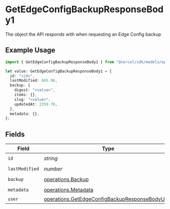 # GetEdgeConfigBackupResponseBody1

The object the API responds with when requesting an Edge Config backup

## Example Usage

```typescript
import { GetEdgeConfigBackupResponseBody1 } from "@vercel/sdk/models/operations/getedgeconfigbackup.js";

let value: GetEdgeConfigBackupResponseBody1 = {
  id: "<id>",
  lastModified: 665.96,
  backup: {
    digest: "<value>",
    items: {},
    slug: "<value>",
    updatedAt: 2359.70,
  },
  metadata: {},
};
```

## Fields

| Field                                                                                                            | Type                                                                                                             | Required                                                                                                         | Description                                                                                                      |
| ---------------------------------------------------------------------------------------------------------------- | ---------------------------------------------------------------------------------------------------------------- | ---------------------------------------------------------------------------------------------------------------- | ---------------------------------------------------------------------------------------------------------------- |
| `id`                                                                                                             | *string*                                                                                                         | :heavy_check_mark:                                                                                               | N/A                                                                                                              |
| `lastModified`                                                                                                   | *number*                                                                                                         | :heavy_check_mark:                                                                                               | N/A                                                                                                              |
| `backup`                                                                                                         | [operations.Backup](../../models/operations/backup.md)                                                           | :heavy_check_mark:                                                                                               | N/A                                                                                                              |
| `metadata`                                                                                                       | [operations.Metadata](../../models/operations/metadata.md)                                                       | :heavy_check_mark:                                                                                               | N/A                                                                                                              |
| `user`                                                                                                           | [operations.GetEdgeConfigBackupResponseBodyUser](../../models/operations/getedgeconfigbackupresponsebodyuser.md) | :heavy_minus_sign:                                                                                               | N/A                                                                                                              |